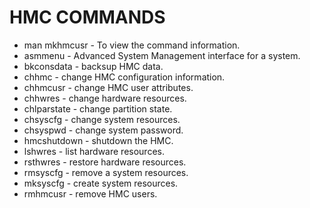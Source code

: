 # HMC COMMANDS
  - man mkhmcusr - To view the command information.
  - asmmenu - Advanced System Management interface for a system.
  - bkconsdata - backsup HMC data.
  - chhmc - change HMC configuration information.
  - chhmcusr - change HMC user attributes.
  - chhwres - change hardware resources.
  - chlparstate - change partition state.
  - chsyscfg - change system resources.
  - chsyspwd - change system password.
  - hmcshutdown - shutdown the HMC.
  - lshwres - list hardware resources.
  - rsthwres - restore hardware resources.
  - rmsyscfg - remove a system resources.
  - mksyscfg - create system resources.
  - rmhmcusr - remove HMC users.
